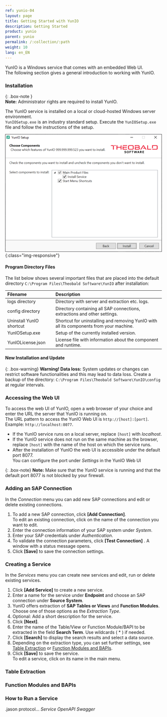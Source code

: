 ```yaml
---
ref: yunio-04
layout: page
title: Getting Started with YunIO
description: Getting Started
product: yunio
parent: yunio
permalink: /:collection/:path
weight: 10
lang: en_EN
---
```


YunIO is a Windows service that comes with an embedded Web UI.<br>
The following section gives a general introduction to working with YunIO. 

### Installation

{: .box-note }																   
**Note:** Administrator rights are required to install YunIO.

The YunIO service is installed on a local or cloud-hosted Windows server environment. <br>
`YunIOSetup.exe` is an industry standard setup. 
Execute the `YunIOSetup.exe` file and follow the instructions of the setup.

![XU-Setup](/img/content/yunio/yunio-setup.png){:class="img-responsive"}

#### Program Directory Files
The list below shows several important files that are placed into the default directory `C:\Program Files\Theobald Software\YunIO` after installation:

|Filename | Description |
|:----|:---|
| logs directory| Directory with server and extraction etc. logs.|
| config directory | Directory containing all SAP connections, extractions and other settings.|
| Uninstall YunIO shortcut| Shortcut for uninstalling and removing YunIO with all its components from your machine. |
| YunIOSetup.exe| Setup of the currently installed version.|
| YunIOLicense.json | License file with information about the component and runtime. |


#### New Installation and Update																																										   

{: .box-warning}
**Warning! Data loss:**
System updates or changes can restrict software functionalities and this may lead to data loss. 
Create a backup of the directory: `C:\Program Files\Theobald Software\YunIO\config` at regular intervals.


### Accessing the Web UI

To access the web UI of YunIO, open a web browser of your choice and enter the URL the server that YunIO is running on.<br>
The URL pattern to access the YunIO Web UI is `http://[host]:[port]`. Example: `http://localhost:8077`.<br>
- If the YunIO service runs on a local server, replace `[host]` with *localhost*.
- If the YunIO service does not run on the same machine as the browser, replace `[host]` with the name of the host on which the service runs.
- After the installation of YunIO the web UI is accessible under the default port 8077. <br>
You can configure the port under *Settings* in the YunIO Web UI

{: .box-note}
**Note:** Make sure that the *YunIO* service is running and that the default port 8077 is not blocked by your firewall.


### Adding an SAP Connection

In the *Connection* menu you can add new SAP connections and edit or delete existing connections.

1. To add a new SAP connection, click **[Add Connection]**.<br>
To edit an existing connection, click on the name of the connection you want to edit.
2. Enter the connection information of your SAP system under *System*.
3. Enter your SAP credentials under *Authentication*.
4. To validate the connection parameters, click **[Test Connection]** . A window with a status message opens.
5. Click **[Save]** to save the connection settings.


### Creating a Service

In the *Services* menu you can create new services and edit, run or delete existing services.

1. Click **[Add Service]** to create a new service.
2. Enter a name for the service under **Endpoint** and choose an SAP connection under **Source System**.
3. YunIO offers extraction of **SAP Tables or Views** and **Function Modules**. Choose one of those options as the *Extraction Type*.
4. Optional: Add a short description for the service.
5. Click **[Next]**.
6. Enter the name of the Table/View or Function Module/BAPI to be extracted in the field **Search Term**. Use wildcards ( * ) if needed.
7. Click **[Search]** to display the search results and select a data source.
8. Depending on the extraction type, you can set further settings, see [Table Extraction](#table-extraction) or [Function Modules and BAPIs](#function-modules-and-bapis).
9. Click **[Save]** to save the service. <br>
To edit a service, click on its name in the main menu.

### Table Extraction

### Function Modules and BAPIs

### How to Run a Service

.jason protocol...
*Service*
*OpenAPI*
*Swagger*

